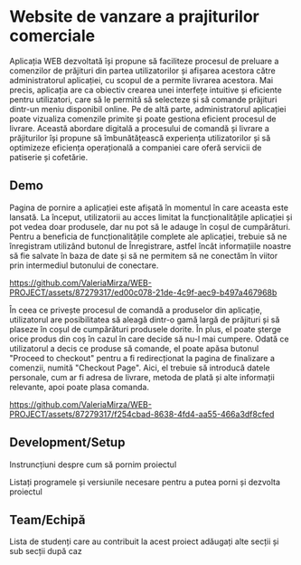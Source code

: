 # Website de vanzare a prajiturilor comerciale
Aplicația WEB dezvoltată își propune să faciliteze procesul de preluare a comenzilor de prăjituri din partea utilizatorilor și afișarea acestora către administratorul aplicației, cu scopul de a permite livrarea acestora. Mai precis, aplicația are ca obiectiv crearea unei interfețe intuitive și eficiente pentru utilizatori, care să le permită să selecteze și să comande prăjituri dintr-un meniu disponibil online. Pe de altă parte, administratorul aplicației poate vizualiza comenzile primite și poate gestiona eficient procesul de livrare. Această abordare digitală a procesului de comandă și livrare a prăjiturilor își propune să îmbunătățească experiența utilizatorilor și să optimizeze eficiența operațională a companiei care oferă servicii de patiserie și cofetărie.
## Demo

Pagina de pornire a aplicației este afișată în momentul în care aceasta este lansată. La început, utilizatorii au acces limitat la funcționalitățile aplicației și pot vedea doar produsele, dar nu pot să le adauge în coșul de cumpărături. Pentru a beneficia de funcționalitățile complete ale aplicației, trebuie să ne înregistram utilizând butonul de Înregistrare, astfel încât informațiile noastre să fie salvate în baza de date și să ne permitem să ne conectăm în viitor prin intermediul butonului de conectare.


https://github.com/ValeriaMirza/WEB-PROJECT/assets/87279317/ed00c078-21de-4c9f-aec9-b497a467968b


În ceea ce privește procesul de comandă a produselor din aplicație, utilizatorul are posibilitatea să aleagă dintr-o gamă largă de prăjituri și să plaseze în coșul de cumpărături produsele dorite. În plus, el poate șterge orice produs din coș în cazul în care decide să nu-l mai cumpere.
Odată ce utilizatorul a decis ce produse să comande, el poate apăsa butonul "Proceed to checkout" pentru a fi redirecționat la pagina de finalizare a comenzii, numită "Checkout Page". Aici, el trebuie să introducă datele personale, cum ar fi adresa de livrare, metoda de plată și alte informații relevante, apoi poate plasa comanda.

https://github.com/ValeriaMirza/WEB-PROJECT/assets/87279317/f254cbad-8638-4fd4-aa55-466a3df8cfed


## Development/Setup
Instruncțiuni despre cum să pornim proiectul

Listați programele și versiunile necesare pentru a putea porni și dezvolta proiectul
## Team/Echipă
Lista de studenți care au contribuit la acest proiect
adăugați alte secții și sub secții după caz
